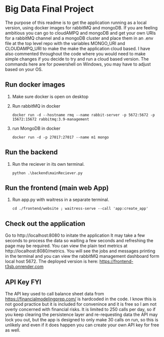 # Big Data Final Project

The purpose of this readme is to get the application running as a local version, using docker images for rabbitMQ and mongoDB. If you are feeling ambitious you can go to cloudAMPQ and mongoDB and get your own URIs for a rabbitMQ channel and a mongoDB cluster and place them in an .env file at the top level repo with the variables MONGO_URI and CLOUDAMPQ_URI to make the make the application cloud based. I have also commented throughout the code where you would need to make simple changes if you decide to try and run a cloud based version. The commands here are for powershell on Windows, you may have to adjust based on your OS.

## Run docker images 

1. Make sure docker is open on desktop

2. Run rabbitMQ in docker
    ```
    docker run -d --hostname rmq --name rabbit-server -p 5672:5672 -p 15672:15672 rabbitmq:3.9-management
    ```
3. run MongoDB in docker
    ```
    docker run -d -p 27017:27017 --name m1 mongo
    ```

## Run the backend

1.  Run the reciever in its own terminal.

    ```
    python .\backend\mainReciever.py
    ```

## Run the frontend (main web App)

1.  Run app.py with waitress in a separate terminal.

    ```
    cd ./frontend/website ; waitress-serve --call 'app:create_app'
    ```

## Check out the application
Go to http://localhost:8080 to initate the application It may take a few seconds to process the data so waiting a few seconds and refreshing the page may be required. You can view the plain text metrics at http://localhost:8080/metrics. You will see the jobs and messages printing in the terminal and you can view the rabbitMQ management dashboard form local host 5672. The deployed version is here: https://frontend-t3sb.onrender.com

## API Key FYI

The API key used to call balance sheet data from https://financialmodelingprep.com/ is hardcoded in the code. I know this is not good practice but it is included for convenince and it is free so I am not overly concerned with financial risks. It is limited to 250 calls per day, so if you keep clearing the persistence layer and re-requesting data the API may lock you out, but the app is designed to only make 30 calls on run, so this is unlikely and even if it does happen you can create your own API key for free as well.